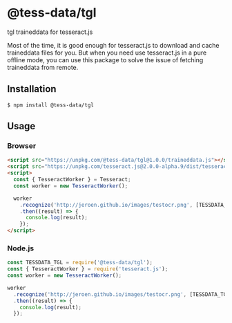 # @tess-data/tgl

tgl traineddata for tesseract.js

Most of the time, it is good enough for tesseract.js to download and cache traineddata files for you.
But when you need use tesseract.js in a pure offline mode, you can use this package to solve the issue of fetching traineddata from remote.

## Installation

```
$ npm install @tess-data/tgl
```

## Usage

### Browser

```html
<script src="https://unpkg.com/@tess-data/tgl@1.0.0/traineddata.js"></script>
<script src="https://unpkg.com/tesseract.js@2.0.0-alpha.9/dist/tesseract.min.js"></script>
<script>
  const { TesseractWorker } = Tesseract;
  const worker = new TesseractWorker();

  worker
    .recognize('http://jeroen.github.io/images/testocr.png', [TESSDATA_TGL])
    .then((result) => {
      console.log(result);
    });
</script>
```

### Node.js

```javascript
const TESSDATA_TGL = require('@tess-data/tgl');
const { TesseractWorker } = require('tesseract.js');
const worker = new TesseractWorker();

worker
  .recognize('http://jeroen.github.io/images/testocr.png', [TESSDATA_TGL])
  .then((result) => {
    console.log(result);
  });
```
